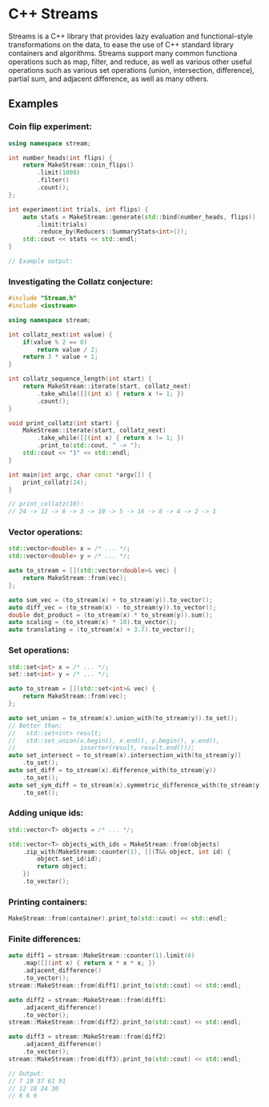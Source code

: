 # C++ Streams

Streams is a C++ library that provides lazy evaluation and functional-style transformations on the data, to ease the use of C++ standard library containers and algorithms. Streams support many common functiona operations such as map, filter, and reduce, as well as various other useful operations such as various set operations (union, intersection, difference), partial sum, and adjacent difference, as well as many others. 

## Examples

### Coin flip experiment:

```cpp
using namespace stream;

int number_heads(int flips) {
    return MakeStream::coin_flips()
        .limit(1000)
        .filter()
        .count();
};

int experiment(int trials, int flips) {
    auto stats = MakeStream::generate(std::bind(number_heads, flips))
        .limit(trials)
        .reduce_by(Reducers::SummaryStats<int>());
    std::cout << stats << std::endl;
}

// Example output:
```

### Investigating the Collatz conjecture:

```cpp
#include "Stream.h"
#include <iostream>

using namespace stream;

int collatz_next(int value) {
    if(value % 2 == 0)
        return value / 2;
    return 3 * value + 1;
}

int collatz_sequence_length(int start) {
    return MakeStream::iterate(start, collatz_next)
        .take_while([](int x) { return x != 1; })
        .count();
}

void print_collatz(int start) {
    MakeStream::iterate(start, collatz_next)
        .take_while([](int x) { return x != 1; })
        .print_to(std::cout, " -> ");
    std::cout << "1" << std::endl;
}

int main(int argc, char const *argv[]) {
    print_collatz(24);
}

// print_collatz(10):
// 24 -> 12 -> 6 -> 3 -> 10 -> 5 -> 16 -> 8 -> 4 -> 2 -> 1
```

### Vector operations:

```cpp
std::vector<double> x = /* ... */;
std::vector<double> y = /* ... */;

auto to_stream = [](std::vector<double>& vec) {
    return MakeStream::from(vec);
};

auto sum_vec = (to_stream(x) + to_stream(y)).to_vector();
auto diff_vec = (to_stream(x) - to_stream(y)).to_vector();
double dot_product = (to_stream(x) * to_stream(y)).sum();
auto scaling = (to_stream(x) * 10).to_vector();
auto translating = (to_stream(x) + 3.7).to_vector();
```

### Set operations:

```cpp
std::set<int> x = /* ... */;
set::set<int> y = /* ... */;

auto to_stream = [](std::set<int>& vec) {
    return MakeStream::from(vec);
};

auto set_union = to_stream(x).union_with(to_stream(y)).to_set();
// Better than:
//   std::set<int> result;
//   std::set_union(x.begin(), x.end(), y.begin(), y.end(),
//                  inserter(result, result.end()));
auto set_intersect = to_stream(x).intersection_with(to_stream(y))
    .to_set();
auto set_diff = to_stream(x).difference_with(to_stream(y))
    .to_set();
auto set_sym_diff = to_stream(x).symmetric_difference_with(to_stream(y))
    .to_set();
```

### Adding unique ids:

```cpp
std::vector<T> objects = /* ... */;

std::vector<T> objects_with_ids = MakeStream::from(objects)
    .zip_with(MakeStream::counter(1), [](T&& object, int id) {
        object.set_id(id);
        return object;
    })
    .to_vector();
```

### Printing containers:

```cpp
MakeStream::from(container).print_to(std::cout) << std::endl;
```

### Finite differences:

```cpp
auto diff1 = stream::MakeStream::counter(1).limit(6)
    .map([](int x) { return x * x * x; })
    .adjacent_difference()
    .to_vector();
stream::MakeStream::from(diff1).print_to(std::cout) << std::endl;

auto diff2 = stream::MakeStream::from(diff1)
    .adjacent_difference()
    .to_vector();
stream::MakeStream::from(diff2).print_to(std::cout) << std::endl;

auto diff3 = stream::MakeStream::from(diff2)
    .adjacent_difference()
    .to_vector();
stream::MakeStream::from(diff3).print_to(std::cout) << std::endl;

// Output:
// 7 19 37 61 91
// 12 18 24 30
// 6 6 6
```
